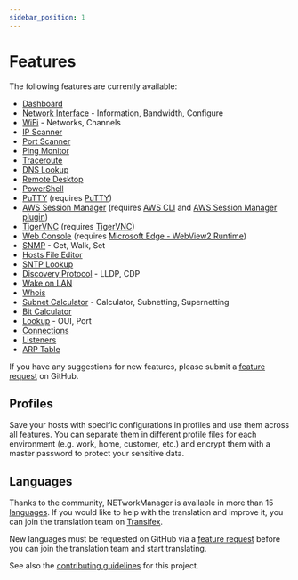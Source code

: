 ```yaml
---
sidebar_position: 1
---
```


# Features

The following features are currently available:

- [Dashboard](./application/dashboard)
- [Network Interface](./application/network-interface) - Information, Bandwidth, Configure
- [WiFi](./application/wifi) - Networks, Channels
- [IP Scanner](./application/ip-scanner)
- [Port Scanner](./application/port-scanner)
- [Ping Monitor](./application/ping-monitor)
- [Traceroute](./application/traceroute)
- [DNS Lookup](./application/dns-lookup)
- [Remote Desktop](./application/remote-desktop)
- [PowerShell](./application/powershell)
- [PuTTY](./application/putty) (requires [PuTTY](https://www.chiark.greenend.org.uk/~sgtatham/putty/latest.html))
- [AWS Session Manager](./application/aws-session-manager) (requires [AWS CLI](https://aws.amazon.com/cli/) and [AWS Session Manager plugin](https://docs.aws.amazon.com/systems-manager/latest/userguide/session-manager-working-with-install-plugin.html))
- [TigerVNC](./application/tigervnc) (requires [TigerVNC](https://tigervnc.org/))
- [Web Console](./application/web-console) (requires [Microsoft Edge - WebView2 Runtime](https://developer.microsoft.com/en-us/microsoft-edge/webview2/))
- [SNMP](./application/snmp) - Get, Walk, Set
- [Hosts File Editor](./application/hosts-file-editor)
- [SNTP Lookup](./application/sntp-lookup)
- [Discovery Protocol](./application/discovery-protocol) - LLDP, CDP
- [Wake on LAN](./application/wake-on-lan)
- [Whois](./application/whois)
- [Subnet Calculator](./application/subnet-calculator) - Calculator, Subnetting, Supernetting
- [Bit Calculator](./application/bit-calculator)
- [Lookup](./application/lookup) - OUI, Port
- [Connections](./application/connections)
- [Listeners](./application/listeners)
- [ARP Table](./application/arp-table)

If you have any suggestions for new features, please submit a [feature request](https://github.com/BornToBeRoot/NETworkManager/issues/new/choose) on GitHub.

## Profiles

Save your hosts with specific configurations in profiles and use them across all features. You can separate them in different profile files for each environment (e.g. work, home, customer, etc.) and encrypt them with a master password to protect your sensitive data.

## Languages

Thanks to the community, NETworkManager is available in more than 15 [languages](https://app.transifex.com/BornToBeRoot/NETworkManager/dashboard/). If you would like to help with the translation and improve it, you can join the translation team on [Transifex](https://app.transifex.com/BornToBeRoot/NETworkManager/dashboard/).

New languages must be requested on GitHub via a [feature request](https://github.com/BornToBeRoot/NETworkManager/issues/new/choose) before you can join the translation team and start translating.

See also the [contributing guidelines](https://github.com/BornToBeRoot/NETworkManager/blob/main/CONTRIBUTING.md) for this project.
